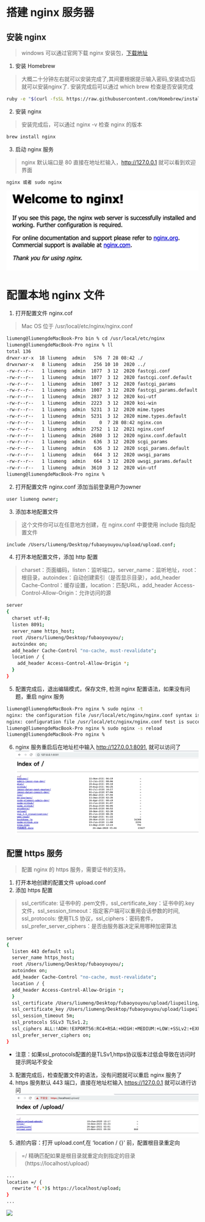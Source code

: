 # 搭建 nginx 服务器

## 安装 nginx 
> windows 可以通过官网下载 nginx 安装包，[下载地址](http://nginx.org/en/download.html)
1. 安装 Homebrew
> 大概二十分钟左右就可以安装完成了,其间要根据提示输入密码,安装成功后就可以安装nginx了. 安装完成后可以通过 which brew 检查是否安装完成
```bash
ruby -e "$(curl -fsSL https://raw.githubusercontent.com/Homebrew/install/master/install)"
```
2. 安装 nginx
> 安装完成后，可以通过 nginx -v 检查 nginx 的版本
```bash
brew install nginx
```
3. 启动 nginx 服务
> nginx 默认端口是 80 直接在地址栏输入，http://127.0.0.1 就可以看到欢迎界面
```bash
nginx 或者 sudo nginx
```
![nginx](../images/nginx/nginx1.png)

# 配置本地 nginx 文件
1. 打开配置文件 nginx.cof
> Mac OS 位于 /usr/local/etc/nginx/nginx.conf
```bash
liumeng@liumengdeMacBook-Pro bin % cd /usr/local/etc/nginx
liumeng@liumengdeMacBook-Pro nginx % ll
total 136
drwxr-xr-x  18 liumeng  admin   576  7 28 08:42 ./
drwxrwxr-x   8 liumeng  admin   256 10 10  2020 ../
-rw-r--r--   1 liumeng  admin  1077  3 12  2020 fastcgi.conf
-rw-r--r--   1 liumeng  admin  1077  3 12  2020 fastcgi.conf.default
-rw-r--r--   1 liumeng  admin  1007  3 12  2020 fastcgi_params
-rw-r--r--   1 liumeng  admin  1007  3 12  2020 fastcgi_params.default
-rw-r--r--   1 liumeng  admin  2837  3 12  2020 koi-utf
-rw-r--r--   1 liumeng  admin  2223  3 12  2020 koi-win
-rw-r--r--   1 liumeng  admin  5231  3 12  2020 mime.types
-rw-r--r--   1 liumeng  admin  5231  3 12  2020 mime.types.default
-rw-r--r--   1 liumeng  admin     0  7 28 08:42 nginx.con
-rw-r--r--   1 liumeng  admin  2752  1 12  2021 nginx.conf
-rw-r--r--   1 liumeng  admin  2680  3 12  2020 nginx.conf.default
-rw-r--r--   1 liumeng  admin   636  3 12  2020 scgi_params
-rw-r--r--   1 liumeng  admin   636  3 12  2020 scgi_params.default
-rw-r--r--   1 liumeng  admin   664  3 12  2020 uwsgi_params
-rw-r--r--   1 liumeng  admin   664  3 12  2020 uwsgi_params.default
-rw-r--r--   1 liumeng  admin  3610  3 12  2020 win-utf
liumeng@liumengdeMacBook-Pro nginx %
```
2. 打开配置文件 nginx.conf 添加当前登录用户为owner
```bash
user liumeng owner;
```
3. 添加本地配置文件
> 这个文件你可以在任意地方创建，在 nginx.conf 中要使用 include 指向配置文件
```bash
include /Users/liumeng/Desktop/fubaoyouyou/upload/upload.conf;
```
4. 打开本地配置文件，添加 http 配置
> charset：页面编码，listen：监听端口，server_name：监听地址，root：根目录，autoindex：自动创建索引（是否显示目录），add_header Cache-Control：缓存设置，location：匹配URL，add_header Access-Control-Allow-Origin：允许访问的源
```bash
server
{
  charset utf-8;
  listen 8091;
  server_name https_host;
  root /Users/liumeng/Desktop/fubaoyouyou/;
  autoindex on;
  add_header Cache-Control "no-cache, must-revalidate";
  location / {
    add_header Access-Control-Allow-Origin *;
  }
}
```
5. 配置完成后，退出编辑模式，保存文件, 检测 nginx 配置语法，如果没有问题，重启 nginx 服务
```bash
liumeng@liumengdeMacBook-Pro nginx % sudo nginx -t
nginx: the configuration file /usr/local/etc/nginx/nginx.conf syntax is ok
nginx: configuration file /usr/local/etc/nginx/nginx.conf test is successful
liumeng@liumengdeMacBook-Pro nginx % sudo nginx -s reload
liumeng@liumengdeMacBook-Pro nginx %
```
6. nginx 服务重启后在地址栏中输入 http://127.0.0.1:8091, 就可以访问了
![nginx](../images/nginx/nginx2.png)

## 配置 https 服务
> 配置 nginx 的 https 服务，需要证书的支持。
1. 打开本地创建的配置文件 upload.conf
2. 添加 https 配置
> ssl_certificate: 证书中的 .pem文件，ssl_certificate_key：证书中的.key文件，ssl_session_timeout：指定客户端可以重用会话参数的时间, ssl_protocols: 使用TLS 协议，ssl_ciphers：密码套件，ssl_prefer_server_ciphers：是否由服务器决定采用哪种加密算法
```bash
server
{
  listen 443 default ssl;
  server_name https_host;
  root /Users/liumeng/Desktop/fubaoyouyou/;
  autoindex on;
  add_header Cache-Control "no-cache, must-revalidate";
  location / {
  add_header Access-Control-Allow-Origin *;
  }
  ssl_certificate /Users/liumeng/Desktop/fubaoyouyou/upload/liupeiling/5530542_www.liumeng.xin.pem;
  ssl_certificate_key /Users/liumeng/Desktop/fubaoyouyou/upload/liupeiling/5530542_www.liumeng.xin.key;
  ssl_session_timeout 5m;
  ssl_protocols SSLv3 TLSv1.2;
  ssl_ciphers ALL:!ADH:!EXPORT56:RC4+RSA:+HIGH:+MEDIUM:+LOW:+SSLv2:+EXP;
  ssl_prefer_server_ciphers on;
}
```
* 注意：如果ssl_protocols配置的是TLSv1,https协议版本过低会导致在访问时提示网站不安全
3. 配置完成后，检查配置文件的语法，没有问题就可以重启 nginx 服务了
4. https 服务默认 443 端口，直接在地址栏输入 https://127.0.0.1 就可以进行访问
![nginx](../images/nginx/nginx3.png)
5. 进阶内容：打开 upload.conf,在 ‘location / {}' 前，配置根目录重定向
> =/ 精确匹配如果是根目录就重定向到指定的目录（https://localhost/upload）
```bash
...
location =/ {
  rewrite ^(.*)$ https://localhost/upload;
}
...
```
<img src="../images/nginx/屏幕录制2021-11-23 下午5.59.17.gif" />
